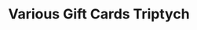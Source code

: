 ---
ee_id_thing: '4384'
site: '1'
type: '2'
inv_num: 2017-028
add_credit:
url: 2017-028-various-gift-cards-triptych
title: Various Gift Cards Triptych
year: '2017'
display_year: '2017'
medium: Inkjet print on paper
dims: 11 x 25.5 in
pitch:
ps:
live_url:
youtube:
https://github.com/coryarcangel/alu:
imgs: 2017-028-gift-card-triptych-scan-database.jpg
subheading:
download:
commission:
related:
layout: things-i-made
---